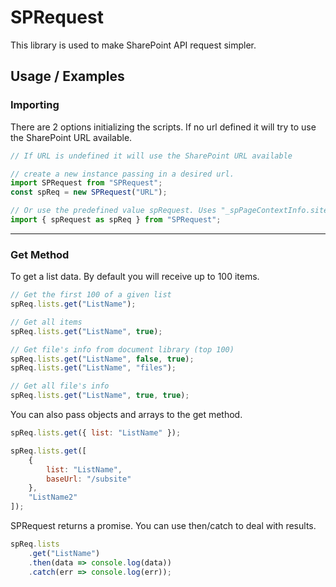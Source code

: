 # SPRequest

This library is used to make SharePoint API request simpler.

## Usage / Examples

### Importing

There are 2 options initializing the scripts. If no url defined it will try to use the SharePoint URL available.

```js
// If URL is undefined it will use the SharePoint URL available

// create a new instance passing in a desired url.
import SPRequest from "SPRequest";
const spReq = new SPRequest("URL");

// Or use the predefined value spRequest. Uses "_spPageContextInfo.siteAbsoluteUrl" as default url.
import { spRequest as spReq } from "SPRequest";
```

---

### Get Method

To get a list data. By default you will receive up to 100 items.

```js
// Get the first 100 of a given list
spReq.lists.get("ListName");

// Get all items
spReq.lists.get("ListName", true);

// Get file's info from document library (top 100)
spReq.lists.get("ListName", false, true);
spReq.lists.get("ListName", "files");

// Get all file's info
spReq.lists.get("ListName", true, true);
```

You can also pass objects and arrays to the get method.

```js
spReq.lists.get({ list: "ListName" });

spReq.lists.get([
    {
        list: "ListName",
        baseUrl: "/subsite"
    },
    "ListName2"
]);
```

SPRequest returns a promise. You can use then/catch to deal with results.

```js
spReq.lists
    .get("ListName")
    .then(data => console.log(data))
    .catch(err => console.log(err));
```
